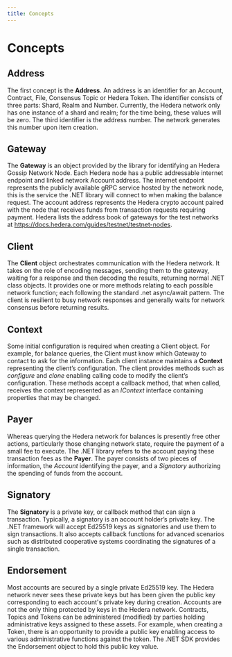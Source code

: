 ```yaml
---
title: Concepts
---
```


# Concepts

## Address

The first concept is the **Address**.  An address is an identifier for an Account, Contract, File, Consensus Topic or Hedera Token.  The identifier consists of three parts: Shard, Realm and Number.  Currently, the Hedera network only has one instance of a shard and realm; for the time being, these values will be zero.  The third identifier is the address number.  The network generates this number upon item creation.

## Gateway

The **Gateway** is an object provided by the library for identifying an Hedera Gossip Network Node.  Each Hedera node has a public addressable internet endpoint and linked network Account address.  The internet endpoint represents the publicly available gRPC service hosted by the network node, this is the service the .NET library will connect to when making the balance request.  The account address represents the Hedera crypto account paired with the node that receives funds from transaction requests requiring payment.  Hedera lists the address book of gateways for the test networks at https://docs.hedera.com/guides/testnet/testnet-nodes. 

## Client

The **Client** object orchestrates communication with the Hedera network.  It takes on the role of encoding messages, sending them to the gateway, waiting for a response and then decoding the results, returning normal .NET class objects.  It provides one or more methods relating to each possible network function; each following the standard .net async/await pattern.  The client is resilient to busy network responses and generally waits for network consensus before returning results.

## Context

Some initial configuration is required when creating a Client object.  For example, for balance queries, the Client must know which Gateway to contact to ask for the information.  Each client instance maintains a **Context** representing the client’s configuration.  The client provides methods such as _configure_ and _clone_ enabling calling code to modify the client’s configuration.  These methods accept a callback method, that when called, receives the context represented as an _IContext_ interface containing properties that may be changed.

## Payer

Whereas querying the Hedera network for balances is presently free other actions, particularly those changing network state, require the payment of a small fee to execute.  The .NET library refers to the account paying these transaction fees as the **Payer**.  The payer consists of two pieces of information, the _Account_ identifying the payer, and a _Signatory_ authorizing the spending of funds from the account.  

## Signatory

The **Signatory** is a private key, or callback method that can sign a transaction.  Typically, a signatory is an account holder’s private key.  The .NET framework will accept Ed25519 keys as signatories and use them to sign transactions.  It also accepts callback functions for advanced scenarios such as distributed cooperative systems coordinating the signatures of a single transaction.

## Endorsement

Most accounts are secured by a single private Ed25519 key.  The Hedera network never sees these private keys but has been given the public key corresponding to each account's private key during creation.  Accounts are not the only thing protected by keys in the Hedera network.  Contracts, Topics and Tokens can be administered (modified) by parties holding administrative keys assigned to these assets.  For example, when creating a Token, there is an opportunity to provide a public key enabling access to various administrative functions against the token.  The .NET SDK provides the Endorsement object to hold this public key value.